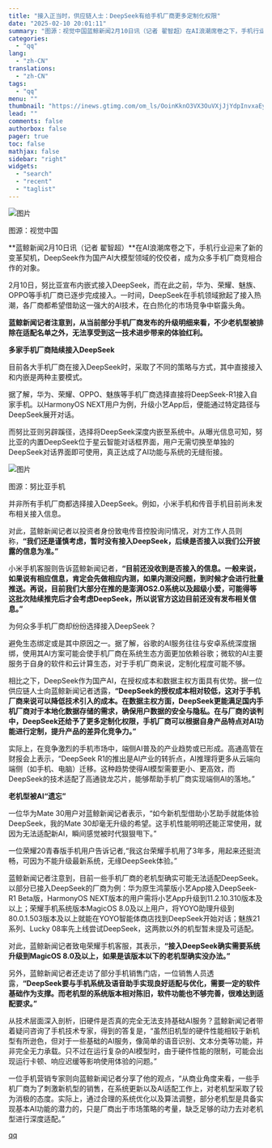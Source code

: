 ```yaml
---
title: "接入正当时，供应链人士：DeepSeek有给手机厂商更多定制化权限"
date: "2025-02-10 20:01:11"
summary: "图源：视觉中国蓝鲸新闻2月10日讯（记者 翟智超）在AI浪潮席卷之下，手机行业迎来了新的变革契机，D..."
categories:
  - "qq"
lang:
  - "zh-CN"
translations:
  - "zh-CN"
tags:
  - "qq"
menu: ""
thumbnail: "https://inews.gtimg.com/om_ls/OoinKknO3VX3OuVXjJjYdpInvxaEyVtyLfpTifDORyFT8AA_640360/0"
lead: ""
comments: false
authorbox: false
pager: true
toc: false
mathjax: false
sidebar: "right"
widgets:
  - "search"
  - "recent"
  - "taglist"
---
```


![图片](https://inews.gtimg.com/om_bt/OKoHp35N337YlaeJBz_P0oC-WYfmmHtfOBKikelnpXkogAA/641)

图源：视觉中国

**蓝鲸新闻2月10日讯（记者 翟智超）**在AI浪潮席卷之下，手机行业迎来了新的变革契机，DeepSeek作为国产AI大模型领域的佼佼者，成为众多手机厂商竞相合作的对象。

2月10日，努比亚宣布内嵌式接入DeepSeek，而在此之前，华为、荣耀、魅族、OPPO等手机厂商已逐步完成接入。一时间，DeepSeek在手机领域掀起了接入热潮，各厂商都希望借助这一强大的AI技术，在白热化的市场竞争中崭露头角。

**蓝鲸新闻记者注意到，从当前部分手机厂商发布的升级明细来看，不少老机型被排除在适配名单之外，无法享受到这一技术进步带来的体验红利。**

**多家手机厂商陆续接入DeepSeek**

目前各大手机厂商在接入DeepSeek时，采取了不同的策略与方式，其中直接接入和内嵌是两种主要模式。

据了解，华为、荣耀、OPPO、魅族等手机厂商选择直接将DeepSeek-R1接入自家手机。以HarmonyOS NEXT用户为例，升级小艺App后，便能通过特定路径与DeepSeek展开对话。

而努比亚则另辟蹊径，选择将DeepSeek深度内嵌至系统中。从曝光信息可知，努比亚的内置DeepSeek位于星云智能对话框界面，用户无需切换至单独的DeepSeek对话界面即可使用，真正达成了AI功能与系统的无缝衔接。

![图片](https://inews.gtimg.com/om_bt/OXccheQG2YLLPEkwY7urAJY19fpfv4d8iRWhU0vIz5p3QAA/641)

图源：努比亚手机

并非所有手机厂商都选择接入DeepSeek。例如，小米手机和传音手机目前尚未发布相关接入信息。

对此，蓝鲸新闻记者以投资者身份致电传音控股询问情况，对方工作人员则称，**“我们还是谨慎考虑，暂时没有接入DeepSeek，后续是否接入以我们公开披露的信息为准。”**

小米手机客服则告诉蓝鲸新闻记者，**“目前还没收到是否接入的信息。一般来说，如果说有相应信息，肯定会先做相应内测，如果内测没问题，到时候才会进行批量推送。再说，目前我们大部分在推的是澎湃OS2.0系统以及超级小爱，可能得等这批次陆续推完后才会考虑DeepSeek，所以说官方这边目前还没有发布相关信息。”**

为何众多手机厂商却纷纷选择接入DeepSeek？

避免生态绑定或是其中原因之一。据了解，谷歌的AI服务往往与安卓系统深度捆绑，使用其AI方案可能会使手机厂商在系统生态方面更加依赖谷歌；微软的AI主要服务于自身的软件和云计算生态，对于手机厂商来说，定制化程度可能不够。

相比之下，DeepSeek作为国产AI，在授权成本和数据主权方面具有优势。据一位供应链人士向蓝鲸新闻记者透露，**“DeepSeek的授权成本相对较低，这对于手机厂商来说可以降低技术引入的成本。在数据主权方面，DeepSeek更能满足国内手机厂商对于本地化数据存储的需求，确保用户数据的安全与隐私。在与厂商的谈判中，DeepSeek还给予了更多定制化权限，手机厂商可以根据自身产品特点对AI功能进行定制，提升产品的差异化竞争力。”**

实际上，在竞争激烈的手机市场中，端侧AI普及的产业趋势或已形成。高通高管在财报会上表示，“DeepSeek R1的推出是AI产业的转折点，AI推理将更多从云端向端侧（如手机、电脑）迁移。这种趋势使得AI模型需要更小、更高效，而DeepSeek的技术适配了高通骁龙芯片，能够帮助手机厂商实现端侧AI的落地。”

**老机型被AI“遗忘”**

一位华为Mate 30用户对蓝鲸新闻记者表示，“如今新机型借助小艺助手就能体验DeepSeek，我的Mate 30却毫无升级的希望。这手机性能明明还能正常使用，就因为无法适配新AI，瞬间感觉被时代狠狠甩下。”

一位荣耀20青春版手机用户告诉记者,“我这台荣耀手机用了3年多，用起来还挺流畅，可因为不能升级最新系统，无缘DeepSeek体验。”

蓝鲸新闻记者注意到，目前一些手机厂商的老机型确实可能无法适配DeepSeek。以部分已接入DeepSeek的厂商为例：华为原生鸿蒙版小艺App接入DeepSeek-R1 Beta版，HarmonyOS NEXT版本的用户需将小艺App升级到11.2.10.310版本及以上；荣耀手机系统版本MagicOS 8.0及以上用户，将YOYO助理升级到80.0.1.503版本及以上就能在YOYO智能体商店找到DeepSeek开始对话；魅族21系列、Lucky 08率先上线尝试DeepSeek，这两款以外的机型暂未提及可适配。

对此，蓝鲸新闻记者致电荣耀手机客服，其表示，**“接入DeepSeek确实需要系统升级到MagicOS 8.0及以上，如果是该版本以下的老机型确实没办法。”**

另外，蓝鲸新闻记者还走访了部分手机销售门店，一位销售人员透露，**“DeepSeek要与手机系统及语音助手实现良好适配与优化，需要一定的软件基础作为支撑。而老机型的系统版本相对陈旧，软件功能也不够完善，很难达到适配要求。”**

从技术层面深入剖析，旧硬件是否真的完全无法支持基础AI服务？蓝鲸新闻记者带着疑问咨询了手机技术专家，得到的答复是，“虽然旧机型的硬件性能相较于新机型有所逊色，但对于一些基础的AI服务，像简单的语音识别、文本分类等功能，并非完全无力承载。只不过在运行复杂的AI模型时，由于硬件性能的限制，可能会出现运行卡顿、响应迟缓等影响使用体验的问题。”

一位手机营销专家则向蓝鲸新闻记者分享了他的观点，“从商业角度来看，一些手机厂商为了刺激新机型的销售，在系统更新以及AI适配工作上，对老机型采取了较为消极的态度。实际上，通过合理的系统优化以及算法调整，部分老机型是具备实现基本AI功能的潜力的，只是厂商出于市场策略的考量，缺乏足够的动力去对老机型进行深度适配。”

[qq](https://new.qq.com/rain/a/20250210A07UMB00)
